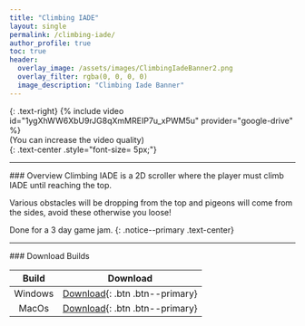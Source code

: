 ```yaml
---
title: "Climbing IADE"
layout: single
permalink: /climbing-iade/
author_profile: true
toc: true
header:
  overlay_image: /assets/images/ClimbingIadeBanner2.png
  overlay_filter: rgba(0, 0, 0, 0)
  image_description: "Climbing Iade Banner"
---
```

<a href="https://github.com/VascoCorreia/Climbing-Iade"> <i class="fab fa-brands fa-github fa-2x"></i></a>
{: .text-right}
{% include video id="1ygXhWW6XbU9rJG8qXmMREIP7u_xPWM5u" provider="google-drive" %}  
(You can increase the video quality)  
{: .text-center .style="font-size= 5px;"}
<hr>
### Overview
Climbing IADE is a 2D scroller where the player must climb IADE until reaching the top.  

Various obstacles will be dropping from the top and pigeons will come from the sides, avoid these otherwise you loose!  

Done for a 3 day game jam.
{: .notice--primary .text-center}  

<hr>
### <i class="fa fa-solid fa-download" style="color: #ae0c4e;"></i> Download Builds  

| Build | Download |
| :--------: | :--------: |
| Windows | [Download](https://drive.google.com/uc?export=download&id=1TMMoTTADcNaKFX6YhTk7mMv2lLA2ry_u){: .btn .btn--primary}   |
| MacOs  | [Download](https://drive.google.com/uc?export=download&id=1x8Xj9vCgC0vJ8hooV_ReoqcK6oU9yt0V){: .btn .btn--primary}   |